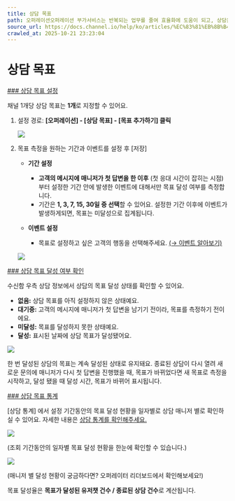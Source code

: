```yaml
---
title: 상담 목표
path: 오퍼레이션오퍼레이션 부가서비스는 반복되는 업무를 줄여 효율화에 도움이 되고, 상담을 분석하여 비즈니스 성장의 인사이트를 얻을 수 있는 기능을 제공합니다.9개의 아티클 > 상담 목표상담 목표를 설정하면, 고객이 상담을 통해 원하는 행동을 했는지 성과를 측정해볼 수 있어요.
source_url: https://docs.channel.io/help/ko/articles/%EC%83%81%EB%8B%B4-%EB%AA%A9%ED%91%9C-8ddfcf0f
crawled_at: 2025-10-21 23:23:04
---
```


# 상담 목표

[### 상담 목표 설정](#상담-목표-설정)

채널 1개당 상담 목표는 **1개**로 지정할 수 있어요.

1. 설정 경로: **[오퍼레이션] - [상담 목표] - [목표 추가하기] 클릭**

   ![](https://cf.channel.io/document/spaces/6/articles/41/revisions/118/usermedia/662b10d850f145d61eb9)
2. 목표 측정을 원하는 기간과 이벤트를 설정 후 [저장]

   * **기간 설정**

     * **고객의 메시지에 매니저가 첫 답변을 한 이후** (첫 응대 시간이 잡히는 시점)부터 설정한 기간 안에 발생한 이벤트에 대해서만 목표 달성 여부를 측정합니다.
     * 기간은 **1, 3, 7, 15, 30일 중 선택**할 수 있어요. 설정한 기간 이후에 이벤트가 발생하게되면, 목표는 미달성으로 집계됩니다.
   * **이벤트 설정**

     * 목표로 설정하고 싶은 고객의 행동을 선택해주세요. [(→ 이벤트 알아보기)](https://docs.channel.io/help/ko/articles/f6522c2f)

   ![](https://cf.channel.io/document/spaces/6/articles/41/revisions/118/usermedia/662b10d88514f3cd9aec)

[### 상담 목표 달성 여부 확인](#상담-목표-달성-여부-확인)

수신함 우측 상담 정보에서 상담의 목표 달성 상태를 확인할 수 있어요.

* **없음:** 상담 목표를 아직 설정하지 않은 상태예요.
* **대기중:** 고객의 메시지에 매니저가 첫 답변을 남기기 전이라, 목표를 측정하기 전이에요.
* **미달성:** 목표를 달성하지 못한 상태예요.
* **달성:** 표시된 날짜에 상담 목표가 달성됐어요.

![](https://cf.channel.io/document/spaces/6/articles/41/revisions/118/usermedia/662b10d8bb623d0dcd0a)

한 번 달성된 상담의 목표는 계속 달성된 상태로 유지돼요.
종료된 상담이 다시 열려 새로운 문의에 매니저가 다시 첫 답변을 진행했을 때, 목표가 바뀌었다면 새 목표로 측정을 시작하고, 달성 됐을 때 달성 시간, 목표가 바뀌어 표시됩니다.

[### 상담 목표 통계](#상담-목표-통계)

[상담 통계] 에서 설정 기간동안의 목표 달성 현황을 일자별로 상담 매니저 별로 확인하실 수 있어요.
자세한 내용은 [상담 통계를 확인해주세요.](https://docs.channel.io/help/ko/articles/84f597bf)

![](https://cf.channel.io/document/spaces/6/articles/41/revisions/118/usermedia/662b10d8e93f00ae2450)

(조회 기간동안의 일자별 목표 달성 현황을 한눈에 확인할 수 있습니다.)

![](https://cf.channel.io/document/spaces/6/articles/41/revisions/118/usermedia/662b10d926c0a94f3f4c)

(매니저 별 달성 현황이 궁금하다면? 오퍼레이터 리더보드에서 확인해보세요!)

목표 달성율은 **목표가 달성된 유저챗 건수 / 종료된 상담 건수**로 계산됩니다.